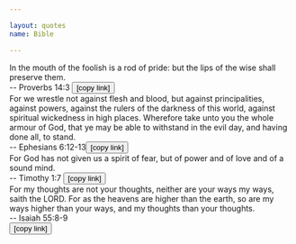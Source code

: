 ```yaml
---

layout: quotes 
name: Bible 

---
```


<div id="proverbs-mouth">
</div>
In the mouth of the foolish is a rod of pride: but the lips of the wise shall preserve them. <br>
-- Proverbs 14:3 <button onclick="Copy('proverbs-mouth')">[copy link]</button>

<div id="ephesians-evil">
</div>
For we wrestle not against flesh and blood, but against principalities, against powers, against the rulers of the darkness of this world, against spiritual wickedness in high places. Wherefore take unto you the whole armour of God, that ye may be able to withstand in the evil day, and having done all, to stand.<br>
-- Ephesians 6:12-13<button onclick="Copy('ephesians-evil')">[copy link]</button>

<div id="tim-fear">
</div>
For God has not given us a spirit of fear, but of power and of love and of a sound mind.<br>
-- Timothy 1:7 <button onclick="Copy('tim-fear')">[copy link]</button>

<div id="isaiah-ways">
For my thoughts are not your thoughts, neither are your ways my ways, saith the LORD. For as the heavens are higher than the earth, so are my ways higher than your ways, and my thoughts than your thoughts.<br>
-- Isaiah 55:8-9
</div>
 <button onclick="Copy('isaiah-ways')">[copy link]</button>
